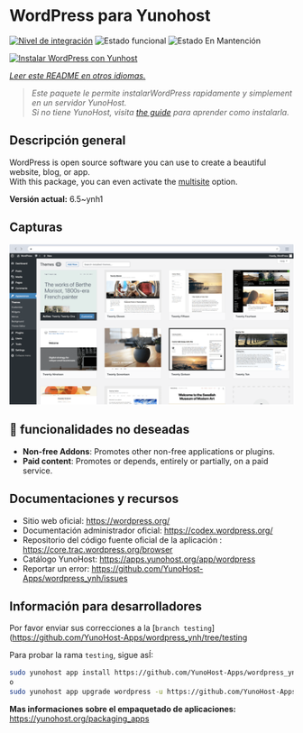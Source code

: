 <!--
Este archivo README esta generado automaticamente<https://github.com/YunoHost/apps/tree/master/tools/readme_generator>
No se debe editar a mano.
-->

# WordPress para Yunohost

[![Nivel de integración](https://dash.yunohost.org/integration/wordpress.svg)](https://dash.yunohost.org/appci/app/wordpress) ![Estado funcional](https://ci-apps.yunohost.org/ci/badges/wordpress.status.svg) ![Estado En Mantención](https://ci-apps.yunohost.org/ci/badges/wordpress.maintain.svg)

[![Instalar WordPress con Yunhost](https://install-app.yunohost.org/install-with-yunohost.svg)](https://install-app.yunohost.org/?app=wordpress)

*[Leer este README en otros idiomas.](./ALL_README.md)*

> *Este paquete le permite instalarWordPress rapidamente y simplement en un servidor YunoHost.*  
> *Si no tiene YunoHost, visita [the guide](https://yunohost.org/install) para aprender como instalarla.*

## Descripción general

WordPress is open source software you can use to create a beautiful website, blog, or app.  
With this package, you can even activate the [multisite](https://wordpress.org/support/article/glossary/#multisite) option.


**Versión actual:** 6.5~ynh1

## Capturas

![Captura de WordPress](./doc/screenshots/screen-themes.png)

## :red_circle: funcionalidades no deseadas

- **Non-free Addons**: Promotes other non-free applications or plugins.
- **Paid content**: Promotes or depends, entirely or partially, on a paid service.

## Documentaciones y recursos

- Sitio web oficial: <https://wordpress.org/>
- Documentación administrador oficial: <https://codex.wordpress.org/>
- Repositorio del código fuente oficial de la aplicación : <https://core.trac.wordpress.org/browser>
- Catálogo YunoHost: <https://apps.yunohost.org/app/wordpress>
- Reportar un error: <https://github.com/YunoHost-Apps/wordpress_ynh/issues>

## Información para desarrolladores

Por favor enviar sus correcciones a la [`branch testing`](https://github.com/YunoHost-Apps/wordpress_ynh/tree/testing

Para probar la rama `testing`, sigue asÍ:

```bash
sudo yunohost app install https://github.com/YunoHost-Apps/wordpress_ynh/tree/testing --debug
o
sudo yunohost app upgrade wordpress -u https://github.com/YunoHost-Apps/wordpress_ynh/tree/testing --debug
```

**Mas informaciones sobre el empaquetado de aplicaciones:** <https://yunohost.org/packaging_apps>

